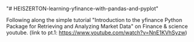 "# HEISZERTON-learning-yfinance-with-pandas-and-pyplot" 

Following along the simple tutorial "Introduction to the yfinance Python Package for Retrieving and Analyzing Market Data" on Finance & science youtube. (link to pt.1: https://www.youtube.com/watch?v=NnE1KVhSyzw)